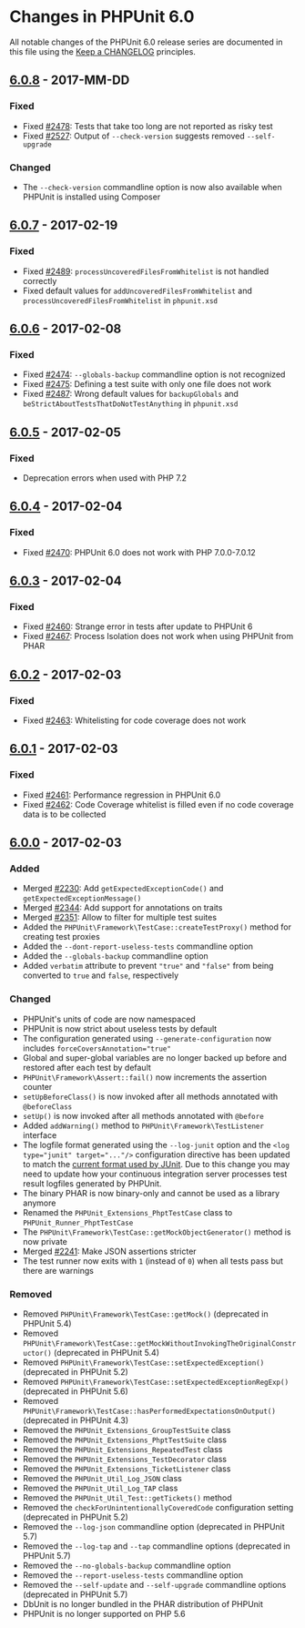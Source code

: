 # Changes in PHPUnit 6.0

All notable changes of the PHPUnit 6.0 release series are documented in this file using the [Keep a CHANGELOG](http://keepachangelog.com/) principles.

## [6.0.8] - 2017-MM-DD

### Fixed

* Fixed [#2478](https://github.com/sebastianbergmann/phpunit/issues/2478): Tests that take too long are not reported as risky test
* Fixed [#2527](https://github.com/sebastianbergmann/phpunit/issues/2527): Output of `--check-version` suggests removed `--self-upgrade`

### Changed

* The `--check-version` commandline option is now also available when PHPUnit is installed using Composer

## [6.0.7] - 2017-02-19

### Fixed

* Fixed [#2489](https://github.com/sebastianbergmann/phpunit/issues/2489): `processUncoveredFilesFromWhitelist` is not handled correctly
* Fixed default values for `addUncoveredFilesFromWhitelist` and `processUncoveredFilesFromWhitelist` in `phpunit.xsd`

## [6.0.6] - 2017-02-08

### Fixed

* Fixed [#2474](https://github.com/sebastianbergmann/phpunit/issues/2474): `--globals-backup` commandline option is not recognized
* Fixed [#2475](https://github.com/sebastianbergmann/phpunit/pull/2475): Defining a test suite with only one file does not work
* Fixed [#2487](https://github.com/sebastianbergmann/phpunit/pull/2487): Wrong default values for `backupGlobals` and `beStrictAboutTestsThatDoNotTestAnything` in `phpunit.xsd`

## [6.0.5] - 2017-02-05

### Fixed

* Deprecation errors when used with PHP 7.2

## [6.0.4] - 2017-02-04

### Fixed

* Fixed [#2470](https://github.com/sebastianbergmann/phpunit/issues/2470): PHPUnit 6.0 does not work with PHP 7.0.0-7.0.12

## [6.0.3] - 2017-02-04

### Fixed

* Fixed [#2460](https://github.com/sebastianbergmann/phpunit/issues/2460): Strange error in tests after update to PHPUnit 6
* Fixed [#2467](https://github.com/sebastianbergmann/phpunit/issues/2467): Process Isolation does not work when using PHPUnit from PHAR

## [6.0.2] - 2017-02-03

### Fixed

* Fixed [#2463](https://github.com/sebastianbergmann/phpunit/issues/2463): Whitelisting for code coverage does not work

## [6.0.1] - 2017-02-03

### Fixed

* Fixed [#2461](https://github.com/sebastianbergmann/phpunit/issues/2461): Performance regression in PHPUnit 6.0
* Fixed [#2462](https://github.com/sebastianbergmann/phpunit/issues/2462): Code Coverage whitelist is filled even if no code coverage data is to be collected

## [6.0.0] - 2017-02-03

### Added

* Merged [#2230](https://github.com/sebastianbergmann/phpunit/pull/2230): Add `getExpectedExceptionCode()` and `getExpectedExceptionMessage()`
* Merged [#2344](https://github.com/sebastianbergmann/phpunit/pull/2344): Add support for annotations on traits
* Merged [#2351](https://github.com/sebastianbergmann/phpunit/pull/2351): Allow to filter for multiple test suites
* Added the `PHPUnit\Framework\TestCase::createTestProxy()` method for creating test proxies
* Added the `--dont-report-useless-tests` commandline option
* Added the `--globals-backup` commandline option
* Added `verbatim` attribute to prevent `"true"` and `"false"` from being converted to `true` and `false`, respectively

### Changed

* PHPUnit's units of code are now namespaced
* PHPUnit is now strict about useless tests by default
* The configuration generated using `--generate-configuration` now includes `forceCoversAnnotation="true"`
* Global and super-global variables are no longer backed up before and restored after each test by default
* `PHPUnit\Framework\Assert::fail()` now increments the assertion counter
* `setUpBeforeClass()` is now invoked after all methods annotated with `@beforeClass`
* `setUp()` is now invoked after all methods annotated with `@before`
* Added `addWarning()` method to `PHPUnit\Framework\TestListener` interface
* The logfile format generated using the `--log-junit` option and the `<log type="junit" target="..."/>` configuration directive has been updated to match the [current format used by JUnit](http://llg.cubic.org/docs/junit/). Due to this change you may need to update how your continuous integration server processes test result logfiles generated by PHPUnit.
* The binary PHAR is now binary-only and cannot be used as a library anymore
* Renamed the `PHPUnit_Extensions_PhptTestCase` class to `PHPUnit_Runner_PhptTestCase`
* The `PHPUnit\Framework\TestCase::getMockObjectGenerator()` method is now private
* Merged [#2241](https://github.com/sebastianbergmann/phpunit/pull/2241): Make JSON assertions stricter
* The test runner now exits with `1` (instead of `0`) when all tests pass but there are warnings

### Removed

* Removed `PHPUnit\Framework\TestCase::getMock()` (deprecated in PHPUnit 5.4)
* Removed `PHPUnit\Framework\TestCase::getMockWithoutInvokingTheOriginalConstructor()` (deprecated in PHPUnit 5.4)
* Removed `PHPUnit\Framework\TestCase::setExpectedException()` (deprecated in PHPUnit 5.2)
* Removed `PHPUnit\Framework\TestCase::setExpectedExceptionRegExp()` (deprecated in PHPUnit 5.6)
* Removed `PHPUnit\Framework\TestCase::hasPerformedExpectationsOnOutput()` (deprecated in PHPUnit 4.3)
* Removed the `PHPUnit_Extensions_GroupTestSuite` class
* Removed the `PHPUnit_Extensions_PhptTestSuite` class
* Removed the `PHPUnit_Extensions_RepeatedTest` class
* Removed the `PHPUnit_Extensions_TestDecorator` class
* Removed the `PHPUnit_Extensions_TicketListener` class
* Removed the `PHPUnit_Util_Log_JSON` class
* Removed the `PHPUnit_Util_Log_TAP` class
* Removed the `PHPUnit_Util_Test::getTickets()` method
* Removed the `checkForUnintentionallyCoveredCode` configuration setting (deprecated in PHPUnit 5.2)
* Removed the `--log-json` commandline option (deprecated in PHPUnit 5.7)
* Removed the `--log-tap` and `--tap` commandline options (deprecated in PHPUnit 5.7)
* Removed the `--no-globals-backup` commandline option
* Removed the `--report-useless-tests` commandline option
* Removed the `--self-update` and `--self-upgrade` commandline options (deprecated in PHPUnit 5.7)
* DbUnit is no longer bundled in the PHAR distribution of PHPUnit
* PHPUnit is no longer supported on PHP 5.6

[6.0.8]: https://github.com/sebastianbergmann/phpunit/compare/6.0.7...6.0.8
[6.0.7]: https://github.com/sebastianbergmann/phpunit/compare/6.0.6...6.0.7
[6.0.6]: https://github.com/sebastianbergmann/phpunit/compare/6.0.5...6.0.6
[6.0.5]: https://github.com/sebastianbergmann/phpunit/compare/6.0.4...6.0.5
[6.0.4]: https://github.com/sebastianbergmann/phpunit/compare/6.0.3...6.0.4
[6.0.3]: https://github.com/sebastianbergmann/phpunit/compare/6.0.2...6.0.3
[6.0.2]: https://github.com/sebastianbergmann/phpunit/compare/6.0.1...6.0.2
[6.0.1]: https://github.com/sebastianbergmann/phpunit/compare/6.0.0...6.0.1
[6.0.0]: https://github.com/sebastianbergmann/phpunit/compare/5.7...6.0.0

